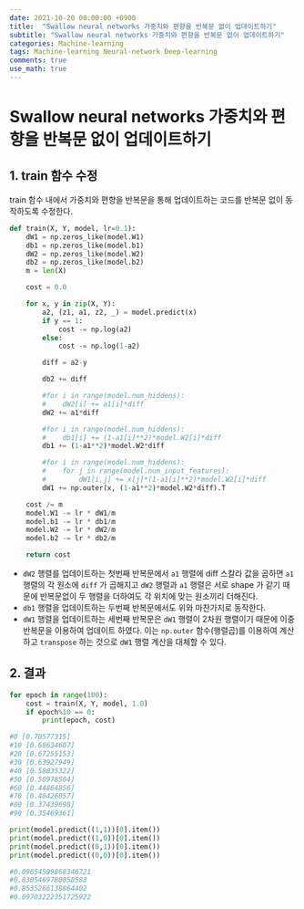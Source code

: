 ```yaml
---
date: 2021-10-20 00:00:00 +0900
title:  "Swallow neural networks 가중치와 편향을 반복문 없이 업데이트하기"
subtitle: "Swallow neural networks 가중치와 편향을 반복문 없이 업데이트하기"
categories: Machine-learning
tags: Machine-learning Neural-network Deep-learning
comments: true
use_math: true
---
```

# Swallow neural networks 가중치와 편향을 반복문 없이 업데이트하기

## 1. train 함수 수정
train 함수 내에서 가중치와 편향을 반복문을 통해 업데이트하는 코드를 반복문 없이 동작하도록 수정한다.

```python
def train(X, Y, model, lr=0.1):
    dW1 = np.zeros_like(model.W1)
    db1 = np.zeros_like(model.b1)
    dW2 = np.zeros_like(model.W2)
    db2 = np.zeros_like(model.b2)
    m = len(X)

    cost = 0.0

    for x, y in zip(X, Y):
        a2, (z1, a1, z2, _) = model.predict(x)
        if y == 1:
            cost -= np.log(a2)
        else:
            cost -= np.log(1-a2)

        diff = a2-y

        db2 += diff

        #for i in range(model.num_hiddens):
        #    dW2[i] += a1[i]*diff
        dW2 += a1*diff

        #for i in range(model.num_hiddens):
        #    db1[i] += (1-a1[i]**2)*model.W2[i]*diff
        db1 += (1-a1**2)*model.W2*diff

        #for i in range(model.num_hiddens):
        #    for j in range(model.num_input_features):
        #        dW1[i,j] += x[j]*(1-a1[i]**2)*model.W2[i]*diff
        dW1 += np.outer(x, (1-a1**2)*model.W2*diff).T

    cost /= m
    model.W1 -= lr * dW1/m
    model.b1 -= lr * db1/m
    model.W2 -= lr * dW2/m
    model.b2 -= lr * db2/m

    return cost
```
- `dW2` 행렬를 업데이트하는 첫번째 반복문에서 `a1` 행렬에 diff 스칼라 값을 곱하면 `a1` 행렬의 각 원소에 `diff` 가 곱해지고 `dW2` 행렬과 `a1` 행렬은 서로 shape 가 같기 때문에 반복문없이 두 행렬을 더하여도 각 위치에 맞는 원소끼리 더해진다.
- `db1` 행렬을 업데이트하는 두번째 반복문에서도 위와 마찬가지로 동작한다.
- `dW1` 행렬을 업데이트하는 세번째 반복문은 `dW1` 행렬이 2차원 행렬이기 때문에 이중 반복문을 이용하여 업데이트 하였다. 이는 `np.outer` 함수(행렬곱)를 이용하여 계산하고 `transpose` 하는 것으로 `dW1` 행렬 계산을 대체할 수 있다.

## 2. 결과
```python
for epoch in range(100):
    cost = train(X, Y, model, 1.0)
    if epoch%10 == 0:
        print(epoch, cost)

#0 [0.70577315]
#10 [0.68634607]
#20 [0.67255153]
#30 [0.63927949]
#40 [0.58035322]
#50 [0.50978504]
#60 [0.44864856]
#70 [0.40426057]
#80 [0.37439698]
#90 [0.35469361]
```
```python
print(model.predict((1,1))[0].item())
print(model.predict((1,0))[0].item())
print(model.predict((0,1))[0].item())
print(model.predict((0,0))[0].item())

#0.09654599868346721
#0.8305469780858583
#0.8535266138864402
#0.09703222351725922
```

